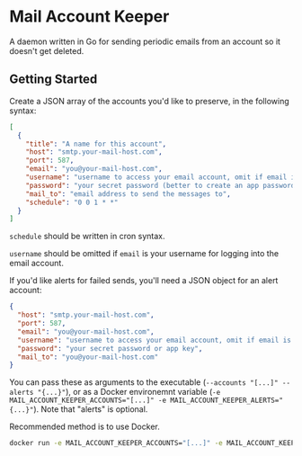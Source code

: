 # Mail Account Keeper

A daemon written in Go for sending periodic emails from an account so it doesn't get deleted.

## Getting Started

Create a JSON array of the accounts you'd like to preserve, in the following syntax:

```json
[
  {
    "title": "A name for this account",
    "host": "smtp.your-mail-host.com",
    "port": 587,
    "email": "you@your-mail-host.com",
    "username": "username to access your email account, omit if email is username",
    "password": "your secret password (better to create an app password where possible)",
    "mail_to": "email address to send the messages to",
    "schedule": "0 0 1 * *"
  }
]
```

`schedule` should be written in cron syntax.

`username` should be omitted if `email` is your username for logging into the email account.

If you'd like alerts for failed sends, you'll need a JSON object for an alert account:

```json
{
  "host": "smtp.your-mail-host.com",
  "port": 587,
  "email": "you@your-mail-host.com",
  "username": "username to access your email account, omit if email is username",
  "password": "your secret password or app key",
  "mail_to": "you@your-mail-host.com"
}
```

You can pass these as arguments to the executable (`--accounts "[...]" --alerts "{...}"`), or as a Docker environemnt variable (`-e MAIL_ACCOUNT_KEEPER_ACCOUNTS="[...]" -e MAIL_ACCOUNT_KEEPER_ALERTS="{...}"`). Note that "alerts" is optional.

Recommended method is to use Docker.

```sh
docker run -e MAIL_ACCOUNT_KEEPER_ACCOUNTS="[...]" -e MAIL_ACCOUNT_KEEPER_ALERTS="{...}" ghcr.io/dlford/mail-account-keeper:latest
```
